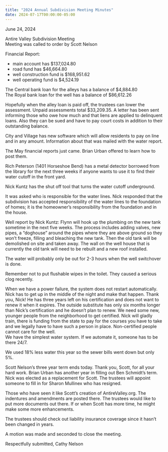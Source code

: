 ```yaml
---
title: "2024 Annual Subdivision Meeting Minutes"
date: 2024-07-17T00:00:00-05:00
---
```

June 24, 2024

Antire Valley Subdivision Meeting\
Meeting was called to order by Scott Nelson

Financial Report:

- main account has $137,024.80
- road fund has $46,664.80
- well construction fund is $168,951.62
- well operating fund is $4,524.19

The Central bank loan for the alleys has a balance of $4,884.80\
The Royal bank loan for the well has a balance of $86,612.26

Hopefully when the alley loan is paid off, the trustees can lower the assessment.
Unpaid assessments total $33,209.35.  A letter has been sent informing those who
owe how much and that liens are applied to delinquent loans. Also they can be
sued and have to pay court costs
in addition to their outstanding balance.

City and Village has new software which will allow residents to pay on line and
in any amount. Information about that was mailed with the water report.

The May financial reports just came. Brian Urban offered to learn how to post them.

Rich Peterson (1401 Horseshoe Bend) has a metal detector borrowed from the library
for the next three weeks if anyone wants to use it to find their water cutoff in
the front yard.

Nick Kuntz has the shut off tool that turns the water cutoff underground.

It was asked who is responsible for the water lines. Nick responded that the
subdivision has accepted responsibility of the water lines to the foundation
of homes; it is the homeowner’s responsibility from the foundation and in the
house.

Well report by Nick Kuntz: Flynn will hook up the plumbing on the new tank sometime
in the next five weeks. The process includes adding valves, new pipes, a “doghouse”
around the pipes where they are above ground so they won’t freeze, filling and
bleaching the new tank. Then the old tank will be demolished on site and taken away.
The wall on the well house that is currently the old tank will need to be rebuilt
and a new roof installed.

The water will probably only be out for 2-3 hours when the
well switchover is done.

Remember not to put flushable wipes in the toilet. They caused a serious clog recently.

When we have a power failure, the system does not restart automatically. Nick has to
get up in the middle of the night and make that happen. Thank you, Nick! He has
three years left on his certification and does not want to renew it when it expires.
The outside substitute has only six months longer than Nick’s certification and he
doesn’t plan to renew. We need some new, younger people from the neighborhood to get
certified. Nick will gladly train, there is funding from the state to pay for the courses
you have to take and we legally have to have such a person in place. Non-certified
people cannot care for the well.\
We have the simplest water system. If we automate it, someone has to be there 24/7.

We used 18% less water this year so the sewer bills went down but only 5%.

Scott Nelson’s three year term ends today. Thank you, Scott, for all your hard work. Brian Urban has another year in filling out Ben Schmidt’s term. Nick was elected as a replacement for Scott. The trustees will appoint someone to fill in for Sharon Mullinex who has resigned.

Those who have seen it like Scott’s creation of AntireValley.org. The indentures and amendments are posted there. The trustees would like to put more documents out there. If or when Scott has more time, he might make some more enhancements.

The trustees should check out liability insurance coverage since it hasn’t been changed in years.

A motion was made and seconded to close the meeting.

Respectfully submitted, Cathy Nelson


